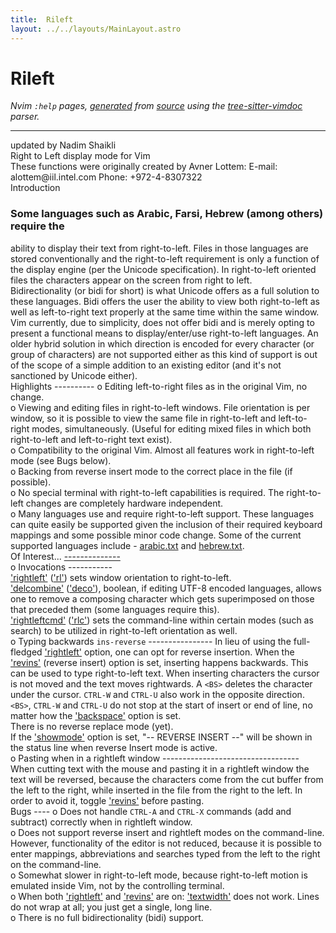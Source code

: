 ```yaml
---
title:  Rileft
layout: ../../layouts/MainLayout.astro
---
```


  <a name="rileft.txt"></a><a name="rileft"></a><h1> Rileft</h1>
  <p>
    <i>
    Nvim <code>:help</code> pages, <a href="https://github.com/neovim/neovim/blob/master/scripts/gen_help_html.lua">generated</a>
    from <a href="https://github.com/neovim/neovim/blob/master/runtime/doc/rileft.txt">source</a>
    using the <a href="https://github.com/neovim/tree-sitter-vimdoc">tree-sitter-vimdoc</a> parser.
    </i>
  </p>
  <hr>
  <div class="old-help-para">					  updated by Nadim Shaikli</div>
<div class="old-help-para">Right to Left display mode for Vim</div>
<div class="old-help-para">These functions were originally created by Avner Lottem:
   E-mail: alottem@iil.intel.com
   Phone:  +972-4-8307322</div>
<div class="old-help-para">Introduction
<a name="_-some-languages-such-as-arabic,-farsi,-hebrew-(among-others)-require-the"></a><h3 class="help-heading">Some languages such as Arabic, Farsi, Hebrew (among others) require the</h3>ability to display their text from right-to-left.  Files in those languages
are stored conventionally and the right-to-left requirement is only a
function of the display engine (per the Unicode specification).  In
right-to-left oriented files the characters appear on the screen from
right to left.</div>
<div class="old-help-para">Bidirectionality (or bidi for short) is what Unicode offers as a full
solution to these languages.  Bidi offers the user the ability to view
both right-to-left as well as left-to-right text properly at the same time
within the same window.  Vim currently, due to simplicity, does not offer
bidi and is merely opting to present a functional means to display/enter/use
right-to-left languages.  An older hybrid solution in which direction is
encoded for every character (or group of characters) are not supported either
as this kind of support is out of the scope of a simple addition to an
existing editor (and it's not sanctioned by Unicode either).</div>
<div class="old-help-para">Highlights
----------
o  Editing left-to-right files as in the original Vim, no change.</div>
<div class="old-help-para">o  Viewing and editing files in right-to-left windows.  File orientation
   is per window, so it is possible to view the same file in right-to-left
   and left-to-right modes, simultaneously.  (Useful for editing mixed files
   in which both right-to-left and left-to-right text exist).</div>
<div class="old-help-para">o  Compatibility to the original Vim.  Almost all features work in
   right-to-left mode (see Bugs below).</div>
<div class="old-help-para">o  Backing from reverse insert mode to the correct place in the file
   (if possible).</div>
<div class="old-help-para">o  No special terminal with right-to-left capabilities is required.  The
   right-to-left changes are completely hardware independent.</div>
<div class="old-help-para">o  Many languages use and require right-to-left support.  These languages
   can quite easily be supported given the inclusion of their required
   keyboard mappings and some possible minor code change.  Some of the
   current supported languages include - <a href="arabic.html#arabic.txt">arabic.txt</a> and <a href="hebrew.html#hebrew.txt">hebrew.txt</a>.</div>
<div class="old-help-para">Of Interest...
<a class="parse-error" target="_blank" title="Report bug... (parse error)" href="https://github.com/neovim/tree-sitter-vimdoc/issues/new?labels=bug&amp;title=parse+error%3A+rileft.txt+&amp;body=Found+%60tree-sitter-vimdoc%60+parse+error+at%3A+https://neovim.io/doc/user/rileft.html%0D%0DContext%3A%0D%0D%60%60%60%0D%0A%0AOf%20Interest...%0A--------------%0A%0Ao%20%20Invocations%0A%20%20%20-----------%0A%20%20%20%2B%20'rightleft'%20('rl')%20sets%20window%20orientation%20to%20right-to-left.%0D%60%60%60">--------------</a></div>
<div class="old-help-para">o  Invocations
   -----------
<div class="help-li" style=""> <a href="options.html#'rightleft'">'rightleft'</a> (<a href="options.html#'rl'">'rl'</a>) sets window orientation to right-to-left.
</div><div class="help-li" style=""> <a href="options.html#'delcombine'">'delcombine'</a> (<a href="options.html#'deco'">'deco'</a>), boolean, if editing UTF-8 encoded languages,
     allows one to remove a composing character which gets superimposed
     on those that preceded them (some languages require this).
</div><div class="help-li" style=""> <a href="options.html#'rightleftcmd'">'rightleftcmd'</a> (<a href="options.html#'rlc'">'rlc'</a>) sets the command-line within certain modes
     (such as search) to be utilized in right-to-left orientation as well.
</div></div>
<div class="old-help-para">o  Typing backwards					<a name="ins-reverse"></a><code class="help-tag-right">ins-reverse</code>
   ----------------
   In lieu of using the full-fledged <a href="options.html#'rightleft'">'rightleft'</a> option, one can opt for
   reverse insertion.  When the <a href="options.html#'revins'">'revins'</a> (reverse insert) option is set,
   inserting happens backwards.  This can be used to type right-to-left
   text.  When inserting characters the cursor is not moved and the text
   moves rightwards.  A <code>&lt;BS&gt;</code> deletes the character under the cursor.
   <code>CTRL-W</code> and <code>CTRL-U</code> also work in the opposite direction.  <code>&lt;BS&gt;</code>, <code>CTRL-W</code>
   and <code>CTRL-U</code> do not stop at the start of insert or end of line, no matter
   how the <a href="options.html#'backspace'">'backspace'</a> option is set.</div>
<div class="old-help-para">   There is no reverse replace mode (yet).</div>
<div class="old-help-para">   If the <a href="options.html#'showmode'">'showmode'</a> option is set, "-- REVERSE INSERT --" will be shown
   in the status line when reverse Insert mode is active.</div>
<div class="old-help-para">o  Pasting when in a rightleft window
   ----------------------------------
   When cutting text with the mouse and pasting it in a rightleft window
   the text will be reversed, because the characters come from the cut buffer
   from the left to the right, while inserted in the file from the right to
   the left.   In order to avoid it, toggle <a href="options.html#'revins'">'revins'</a> before pasting.</div>
<div class="old-help-para">Bugs
----
o  Does not handle <code>CTRL-A</code> and <code>CTRL-X</code> commands (add and subtract) correctly
   when in rightleft window.</div>
<div class="old-help-para">o  Does not support reverse insert and rightleft modes on the command-line.
   However, functionality of the editor is not reduced, because it is
   possible to enter mappings, abbreviations and searches typed from the
   left to the right on the command-line.</div>
<div class="old-help-para">o  Somewhat slower in right-to-left mode, because right-to-left motion is
   emulated inside Vim, not by the controlling terminal.</div>
<div class="old-help-para">o  When both <a href="options.html#'rightleft'">'rightleft'</a> and <a href="options.html#'revins'">'revins'</a> are on: <a href="options.html#'textwidth'">'textwidth'</a> does not work.
   Lines do not wrap at all; you just get a single, long line.</div>
<div class="old-help-para">o  There is no full bidirectionality (bidi) support.</div>

  
  
